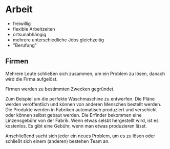# Arbeit

- freiwillig
- flexible Arbeitzeiten
- ortsunabhängig
- mehrere unterschiedliche Jobs gleichzeitig
- "Berufung"

## Firmen

Mehrere Leute schließen sich zusammen, um ein Problem zu lösen, danach wird die Firma aufgelöst. 

Firmen werden zu bestimmten Zwecken gegründet. 

Zum Beispiel um die perfekte Waschmaschine zu entwerfen. Die Pläne werden veröffentlich und können von anderen Menschen bestellt werden. Die Produkte werden in Fabriken automatisch produziert und verschickt oder können selbst gebaut werden. Die Erfinder bekommen eine Linzensgebühr von der Fabrik. Wenn etwas selsbt hergestellt wird, ist es kostenlos. Es gibt eine Gebühr, wenn man etwas produzieren lässt.

Anschließend sucht sich jeder ein neues Problem, um es zu lösen oder schließt sich einem (anderen) bestehen Team an.

